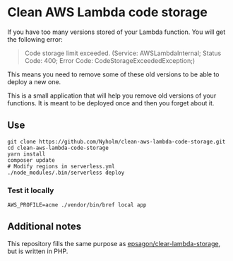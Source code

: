 # Clean AWS Lambda code storage

If you have too many versions stored of your Lambda function. You will get the following
error:

> Code storage limit exceeded. (Service: AWSLambdaInternal; Status Code: 400; Error Code: CodeStorageExceededException;)

This means you need to remove some of these old versions to be able to deploy a
new one.

This is a small application that will help you remove old versions of your functions.
It is meant to be deployed once and then you forget about it.

## Use

```
git clone https://github.com/Nyholm/clean-aws-lambda-code-storage.git
cd clean-aws-lambda-code-storage
yarn install
composer update
# Modify regions in serverless.yml
./node_modules/.bin/serverless deploy
```

### Test it locally

```
AWS_PROFILE=acme ./vendor/bin/bref local app
```

## Additional notes

This repository fills the same purpose as [epsagon/clear-lambda-storage](https://github.com/epsagon/clear-lambda-storage),
but is written in PHP.